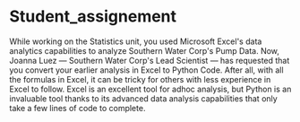 # Student_assignement
While working on the Statistics unit, you used Microsoft Excel's data analytics capabilities to analyze Southern Water Corp's Pump Data.  Now, Joanna Luez — Southern Water Corp's Lead Scientist — has requested that you convert your earlier analysis in Excel to Python Code. After all, with all the formulas in Excel, it can be tricky for others with less experience in Excel to follow.  Excel is an excellent tool for adhoc analysis, but Python is an invaluable tool thanks to its advanced data analysis capabilities that only take a few lines of code to complete.
